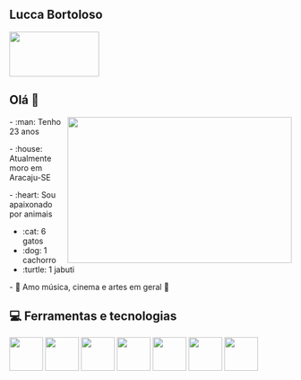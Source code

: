 ## Lucca Bortoloso

[<img src="https://cdn.jsdelivr.net/gh/devicons/devicon/icons/linkedin/linkedin-original-wordmark.svg" width="160" height="80">](https://www.linkedin.com/in/luccabortoloso/)

## Olá 👋

<div>
  <img align="right" src="https://c.tenor.com/6GIi9tonjeEAAAAd/parkour-the-office.gif" width="400" height="260">
  <p align="left">- :man: Tenho 23 anos</p>
  <p align="left">- :house: Atualmente moro em Aracaju-SE</p>
  <p align="left">- :heart: Sou apaixonado por animais </p>
    <ul>
      <li> :cat: 6 gatos </li>
      <li> :dog: 1 cachorro </li>
      <li> :turtle: 1 jabuti </li>
    </ul>
  <p align="left">- 🎵 Amo música, cinema e artes em geral 🎥</p>

  
</div>

## 💻 Ferramentas e tecnologias

<img src="https://cdn.jsdelivr.net/gh/devicons/devicon/icons/python/python-original.svg" width="60" height="60">          <img src="https://cdn.jsdelivr.net/gh/devicons/devicon/icons/jupyter/jupyter-original-wordmark.svg" width="60" height="60">         <img src="https://cdn.jsdelivr.net/gh/devicons/devicon/icons/pandas/pandas-original-wordmark.svg" width="60" height="60">         <img src="https://cdn.jsdelivr.net/gh/devicons/devicon/icons/numpy/numpy-original.svg" width="60" height="60">          <img src="https://cdn.jsdelivr.net/gh/devicons/devicon/icons/git/git-original.svg" width="60" height="60">          <img src="https://cdn.jsdelivr.net/gh/devicons/devicon/icons/mysql/mysql-original-wordmark.svg" width="60" height="60">         <img src="https://cdn.jsdelivr.net/gh/devicons/devicon/icons/mongodb/mongodb-original-wordmark.svg" width="60" height="60">
